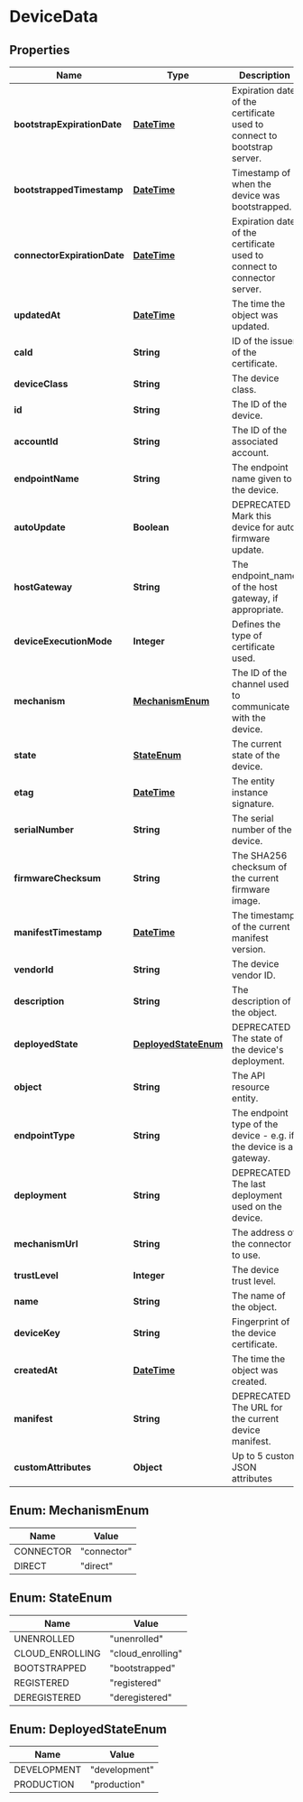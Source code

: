 
# DeviceData

## Properties
Name | Type | Description | Notes
------------ | ------------- | ------------- | -------------
**bootstrapExpirationDate** | [**DateTime**](DateTime.md) | Expiration date of the certificate used to connect to bootstrap server. |  [optional]
**bootstrappedTimestamp** | [**DateTime**](DateTime.md) | Timestamp of when the device was bootstrapped. |  [optional]
**connectorExpirationDate** | [**DateTime**](DateTime.md) | Expiration date of the certificate used to connect to connector server. |  [optional]
**updatedAt** | [**DateTime**](DateTime.md) | The time the object was updated. |  [optional]
**caId** | **String** | ID of the issuer of the certificate. |  [optional]
**deviceClass** | **String** | The device class. |  [optional]
**id** | **String** | The ID of the device. |  [optional]
**accountId** | **String** | The ID of the associated account. |  [optional]
**endpointName** | **String** | The endpoint name given to the device. |  [optional]
**autoUpdate** | **Boolean** | DEPRECATED Mark this device for auto firmware update. |  [optional]
**hostGateway** | **String** | The endpoint_name of the host gateway, if appropriate. |  [optional]
**deviceExecutionMode** | **Integer** | Defines the type of certificate used. |  [optional]
**mechanism** | [**MechanismEnum**](#MechanismEnum) | The ID of the channel used to communicate with the device. |  [optional]
**state** | [**StateEnum**](#StateEnum) | The current state of the device. |  [optional]
**etag** | [**DateTime**](DateTime.md) | The entity instance signature. |  [optional]
**serialNumber** | **String** | The serial number of the device. |  [optional]
**firmwareChecksum** | **String** | The SHA256 checksum of the current firmware image. |  [optional]
**manifestTimestamp** | [**DateTime**](DateTime.md) | The timestamp of the current manifest version. |  [optional]
**vendorId** | **String** | The device vendor ID. |  [optional]
**description** | **String** | The description of the object. |  [optional]
**deployedState** | [**DeployedStateEnum**](#DeployedStateEnum) | DEPRECATED The state of the device&#39;s deployment. |  [optional]
**object** | **String** | The API resource entity. |  [optional]
**endpointType** | **String** | The endpoint type of the device - e.g. if the device is a gateway. |  [optional]
**deployment** | **String** | DEPRECATED The last deployment used on the device. |  [optional]
**mechanismUrl** | **String** | The address of the connector to use. |  [optional]
**trustLevel** | **Integer** | The device trust level. |  [optional]
**name** | **String** | The name of the object. |  [optional]
**deviceKey** | **String** | Fingerprint of the device certificate. |  [optional]
**createdAt** | [**DateTime**](DateTime.md) | The time the object was created. |  [optional]
**manifest** | **String** | DEPRECATED The URL for the current device manifest. |  [optional]
**customAttributes** | **Object** | Up to 5 custom JSON attributes |  [optional]


<a name="MechanismEnum"></a>
## Enum: MechanismEnum
Name | Value
---- | -----
CONNECTOR | &quot;connector&quot;
DIRECT | &quot;direct&quot;


<a name="StateEnum"></a>
## Enum: StateEnum
Name | Value
---- | -----
UNENROLLED | &quot;unenrolled&quot;
CLOUD_ENROLLING | &quot;cloud_enrolling&quot;
BOOTSTRAPPED | &quot;bootstrapped&quot;
REGISTERED | &quot;registered&quot;
DEREGISTERED | &quot;deregistered&quot;


<a name="DeployedStateEnum"></a>
## Enum: DeployedStateEnum
Name | Value
---- | -----
DEVELOPMENT | &quot;development&quot;
PRODUCTION | &quot;production&quot;




